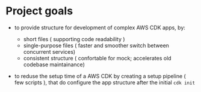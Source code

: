 # Project goals
 - to provide structure for development of complex AWS CDK apps, by:
   - short files ( supporting code readability )
   - single-purpose files ( faster and smoother switch between concurrent services)
   - consistent structure ( confortable for mock; accelerates old codebase maintainance)

 - to reduse the setup time of a AWS CDK by creating a setup pipeline ( few scripts ),
    that do configure the app structure after the initial `cdk init`